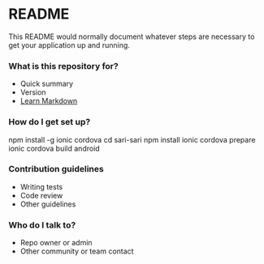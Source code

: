 # README #

This README would normally document whatever steps are necessary to get your application up and running.

### What is this repository for? ###

* Quick summary
* Version
* [Learn Markdown](https://bitbucket.org/tutorials/markdowndemo)

### How do I get set up? ###

 npm install -g ionic cordova
cd sari-sari
npm install
ionic cordova prepare
ionic cordova build android


### Contribution guidelines ###

* Writing tests
* Code review
* Other guidelines

### Who do I talk to? ###

* Repo owner or admin
* Other community or team contact